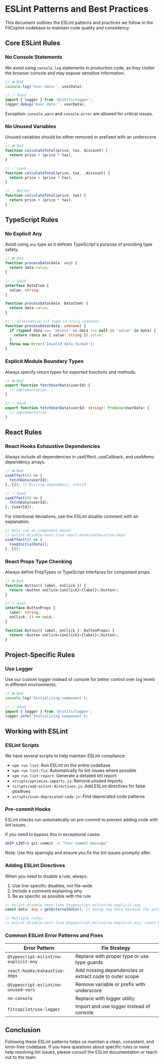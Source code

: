 # ESLint Patterns and Best Practices

This document outlines the ESLint patterns and practices we follow in the FitCopilot codebase to maintain code quality and consistency.

## Core ESLint Rules

### No Console Statements

We avoid using `console.log` statements in production code, as they clutter the browser console and may expose sensitive information.

```typescript
// ❌ Bad
console.log('User data:', userData);

// ✅ Good
import { logger } from '@/utils/logger';
logger.debug('User data:', userData);
```

Exception: `console.warn` and `console.error` are allowed for critical issues.

### No Unused Variables

Unused variables should be either removed or prefixed with an underscore.

```typescript
// ❌ Bad
function calculateTotal(price, tax, discount) {
  return price + (price * tax);
}

// ✅ Good
function calculateTotal(price, tax, _discount) {
  return price + (price * tax);
}

// ✅ Better
function calculateTotal(price, tax) {
  return price + (price * tax);
}
```

## TypeScript Rules

### No Explicit Any

Avoid using `any` type as it defeats TypeScript's purpose of providing type safety.

```typescript
// ❌ Bad
function processData(data: any) {
  return data.value;
}

// ✅ Good
interface DataItem {
  value: string;
}

function processData(data: DataItem) {
  return data.value;
}

// ✅ Alternative (if type is truly unknown)
function processData(data: unknown) {
  if (typeof data === 'object' && data !== null && 'value' in data) {
    return (data as { value: string }).value;
  }
  throw new Error('Invalid data format');
}
```

### Explicit Module Boundary Types

Always specify return types for exported functions and methods.

```typescript
// ❌ Bad
export function fetchUserData(userId) {
  // implementation
}

// ✅ Good
export function fetchUserData(userId: string): Promise<UserData> {
  // implementation
}
```

## React Rules

### React Hooks Exhaustive Dependencies

Always include all dependencies in useEffect, useCallback, and useMemo dependency arrays.

```typescript
// ❌ Bad
useEffect(() => {
  fetchData(userId);
}, []); // Missing dependency: userId

// ✅ Good
useEffect(() => {
  fetchData(userId);
}, [userId]);
```

For intentional deviations, use the ESLint disable comment with an explanation:

```typescript
// Only run on component mount
// eslint-disable-next-line react-hooks/exhaustive-deps
useEffect(() => {
  loadInitialData();
}, []);
```

### React Props Type Checking

Always define PropTypes or TypeScript interfaces for component props.

```typescript
// ❌ Bad
function Button({ label, onClick }) {
  return <button onClick={onClick}>{label}</button>;
}

// ✅ Good
interface ButtonProps {
  label: string;
  onClick: () => void;
}

function Button({ label, onClick }: ButtonProps) {
  return <button onClick={onClick}>{label}</button>;
}
```

## Project-Specific Rules

### Use Logger

Use our custom logger instead of console for better control over log levels in different environments.

```typescript
// ❌ Bad
console.log('Initializing component');

// ✅ Good
import { logger } from '@/utils/logger';
logger.info('Initializing component');
```

## Working with ESLint

### ESLint Scripts

We have several scripts to help maintain ESLint compliance:

- `npm run lint`: Run ESLint on the entire codebase
- `npm run lint:fix`: Automatically fix lint issues where possible
- `npm run lint:report`: Generate a detailed lint report
- `scripts/optimize-imports.js`: Remove unused imports
- `scripts/add-eslint-directives.js`: Add ESLint directives for false positives
- `scripts/scan-deprecated-code.js`: Find deprecated code patterns

### Pre-commit Hooks

ESLint checks run automatically on pre-commit to prevent adding code with lint issues.

If you need to bypass this in exceptional cases:

```bash
SKIP_LINT=1 git commit -m "Your commit message"
```

Note: Use this sparingly and ensure you fix the lint issues promptly after.

### Adding ESLint Directives

When you need to disable a rule, always:

1. Use line-specific disables, not file-wide
2. Include a comment explaining why
3. Be as specific as possible with the rule

```typescript
// eslint-disable-next-line @typescript-eslint/no-explicit-any
const data: any = getExternalData(); // Using any here because the external API has variable return types

// Multiple rules
// eslint-disable-next-line @typescript-eslint/no-explicit-any, react-hooks/exhaustive-deps
```

### Common ESLint Error Patterns and Fixes

| Error Pattern | Fix Strategy |
|---------------|--------------|
| `@typescript-eslint/no-explicit-any` | Replace with proper type or use type guards |
| `react-hooks/exhaustive-deps` | Add missing dependencies or extract code to outer scope |
| `@typescript-eslint/no-unused-vars` | Remove variable or prefix with underscore |
| `no-console` | Replace with logger utility |
| `fitcopilot/use-logger` | Import and use logger instead of console |

## Conclusion

Following these ESLint patterns helps us maintain a clean, consistent, and error-free codebase. If you have questions about specific rules or need help resolving lint issues, please consult the ESLint documentation or reach out to the team. 